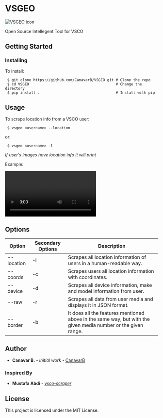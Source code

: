 # VSGEO
![VSGEO icon](../blob/icon.png)

Open Source Intellegent Tool for VSCO

## Getting Started

### Installing
To install:
```
 $ git clone https://github.com/CanavarB/VSGEO.git # Clone the repo
 $ cd VSGEO                                        # Change the directory
 $ pip install .                                   # Install with pip
```
## Usage

To scrape location info from a VSCO user:
```
 $ vsgeo <username> --location
```
or:
```
 $ vsgeo <username> -l
```
_If user's images have location info it will print_

Example:

![example video](../blob/example.mp4)



## Options

| Option               | Secondary Options | Description                                                                                                                               |
| -------------------- | ----------------- | ----------------------------------------------------------------------------------------------------------------------------------------- |
| --location           | -l                | Scrapes all location information of users in a human-readable way.                                                                                                        |
| --coords             | -c                | Scrapes users all location information with coordinates.
| --device             | -d                | Scrapes all device information, make and model information from user.
| --raw                | -r                | Scrapes all data from user media and displays it in JSON format.
| --border             | -b                | It does all the features mentioned above in the same way, but with the given media number or the given range.                                                                                                              |

## Author

- **Canavar B.** - _Initial work_ - [CanavarB](https://github.com/CanavarB)

### Inspired By

- **Mustafa Abdi**  - [_vsco-scraper_](https://github.com/mvabdi/vsco-scraper)

## License

This project is licensed under the MIT License.

